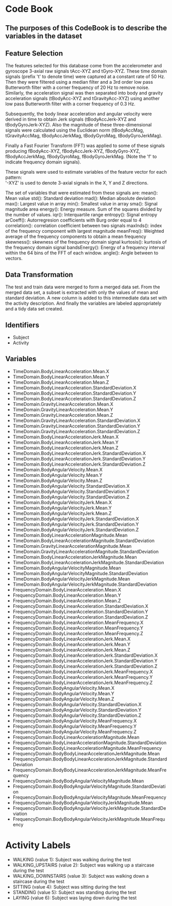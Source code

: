 # Code Book
## The purposes of this CodeBook is to describe the variables in the dataset

## Feature Selection 
The features selected for this database come from the accelerometer and gyroscope 3-axial raw signals tAcc-XYZ and tGyro-XYZ. These time domain signals (prefix 't' to denote time) were captured at a constant rate of 50 Hz. Then they were filtered using a median filter and a 3rd order low pass Butterworth filter with a corner frequency of 20 Hz to remove noise. Similarly, the acceleration signal was then separated into body and gravity acceleration signals (tBodyAcc-XYZ and tGravityAcc-XYZ) using another low pass Butterworth filter with a corner frequency of 0.3 Hz. 

Subsequently, the body linear acceleration and angular velocity were derived in time to obtain Jerk signals (tBodyAccJerk-XYZ and tBodyGyroJerk-XYZ). Also the magnitude of these three-dimensional signals were calculated using the Euclidean norm (tBodyAccMag, tGravityAccMag, tBodyAccJerkMag, tBodyGyroMag, tBodyGyroJerkMag). 

Finally a Fast Fourier Transform (FFT) was applied to some of these signals producing fBodyAcc-XYZ, fBodyAccJerk-XYZ, fBodyGyro-XYZ, fBodyAccJerkMag, fBodyGyroMag, fBodyGyroJerkMag. (Note the 'f' to indicate frequency domain signals). 

These signals were used to estimate variables of the feature vector for each pattern:  
'-XYZ' is used to denote 3-axial signals in the X, Y and Z directions.

The set of variables that were estimated from these signals are: 
mean(): Mean value
std(): Standard deviation
mad(): Median absolute deviation 
max(): Largest value in array
min(): Smallest value in array
sma(): Signal magnitude area
energy(): Energy measure. Sum of the squares divided by the number of values. 
iqr(): Interquartile range 
entropy(): Signal entropy
arCoeff(): Autorregresion coefficients with Burg order equal to 4
correlation(): correlation coefficient between two signals
maxInds(): index of the frequency component with largest magnitude
meanFreq(): Weighted average of the frequency components to obtain a mean frequency
skewness(): skewness of the frequency domain signal 
kurtosis(): kurtosis of the frequency domain signal 
bandsEnergy(): Energy of a frequency interval within the 64 bins of the FFT of each window.
angle(): Angle between to vectors.

## Data Transformation

The test and train data were merged to form a merged data set. From the merged data set, a subset is extracted with only the values of mean and standard deviation. A new column is added to this intermediate data set with the activity description. And finally the variables are labeled appropriately and a tidy data set created. 


## Identifiers
* Subject
* Activity

## Variables
* TimeDomain.BodyLinearAcceleration.Mean.X
* TimeDomain.BodyLinearAcceleration.Mean.Y
* TimeDomain.BodyLinearAcceleration.Mean.Z
* TimeDomain.BodyLinearAcceleration.StandardDeviation.X
* TimeDomain.BodyLinearAcceleration.StandardDeviation.Y
* TimeDomain.BodyLinearAcceleration.StandardDeviation.Z
* TimeDomain.GravityLinearAcceleration.Mean.X
* TimeDomain.GravityLinearAcceleration.Mean.Y
* TimeDomain.GravityLinearAcceleration.Mean.Z
* TimeDomain.GravityLinearAcceleration.StandardDeviation.X
* TimeDomain.GravityLinearAcceleration.StandardDeviation.Y
* TimeDomain.GravityLinearAcceleration.StandardDeviation.Z
* TimeDomain.BodyLinearAccelerationJerk.Mean.X
* TimeDomain.BodyLinearAccelerationJerk.Mean.Y
* TimeDomain.BodyLinearAccelerationJerk.Mean.Z
* TimeDomain.BodyLinearAccelerationJerk.StandardDeviation.X
* TimeDomain.BodyLinearAccelerationJerk.StandardDeviation.Y
* TimeDomain.BodyLinearAccelerationJerk.StandardDeviation.Z
* TimeDomain.BodyAngularVelocity.Mean.X
* TimeDomain.BodyAngularVelocity.Mean.Y
* TimeDomain.BodyAngularVelocity.Mean.Z
* TimeDomain.BodyAngularVelocity.StandardDeviation.X
* TimeDomain.BodyAngularVelocity.StandardDeviation.Y
* TimeDomain.BodyAngularVelocity.StandardDeviation.Z
* TimeDomain.BodyAngularVelocityJerk.Mean.X
* TimeDomain.BodyAngularVelocityJerk.Mean.Y
* TimeDomain.BodyAngularVelocityJerk.Mean.Z
* TimeDomain.BodyAngularVelocityJerk.StandardDeviation.X
* TimeDomain.BodyAngularVelocityJerk.StandardDeviation.Y
* TimeDomain.BodyAngularVelocityJerk.StandardDeviation.Z
* TimeDomain.BodyLinearAccelerationMagnitude.Mean
* TimeDomain.BodyLinearAccelerationMagnitude.StandardDeviation
* TimeDomain.GravityLinearAccelerationMagnitude.Mean
* TimeDomain.GravityLinearAccelerationMagnitude.StandardDeviation
* TimeDomain.BodyLinearAccelerationJerkMagnitude.Mean
* TimeDomain.BodyLinearAccelerationJerkMagnitude.StandardDeviation
* TimeDomain.BodyAngularVelocityMagnitude.Mean
* TimeDomain.BodyAngularVelocityMagnitude.StandardDeviation
* TimeDomain.BodyAngularVelocityJerkMagnitude.Mean
* TimeDomain.BodyAngularVelocityJerkMagnitude.StandardDeviation
* FrequencyDomain.BodyLinearAcceleration.Mean.X
* FrequencyDomain.BodyLinearAcceleration.Mean.Y
* FrequencyDomain.BodyLinearAcceleration.Mean.Z
* FrequencyDomain.BodyLinearAcceleration.StandardDeviation.X
* FrequencyDomain.BodyLinearAcceleration.StandardDeviation.Y
* FrequencyDomain.BodyLinearAcceleration.StandardDeviation.Z
* FrequencyDomain.BodyLinearAcceleration.MeanFrequency.X
* FrequencyDomain.BodyLinearAcceleration.MeanFrequency.Y
* FrequencyDomain.BodyLinearAcceleration.MeanFrequency.Z
* FrequencyDomain.BodyLinearAccelerationJerk.Mean.X
* FrequencyDomain.BodyLinearAccelerationJerk.Mean.Y
* FrequencyDomain.BodyLinearAccelerationJerk.Mean.Z
* FrequencyDomain.BodyLinearAccelerationJerk.StandardDeviation.X
* FrequencyDomain.BodyLinearAccelerationJerk.StandardDeviation.Y
* FrequencyDomain.BodyLinearAccelerationJerk.StandardDeviation.Z
* FrequencyDomain.BodyLinearAccelerationJerk.MeanFrequency.X
* FrequencyDomain.BodyLinearAccelerationJerk.MeanFrequency.Y
* FrequencyDomain.BodyLinearAccelerationJerk.MeanFrequency.Z
* FrequencyDomain.BodyAngularVelocity.Mean.X
* FrequencyDomain.BodyAngularVelocity.Mean.Y
* FrequencyDomain.BodyAngularVelocity.Mean.Z
* FrequencyDomain.BodyAngularVelocity.StandardDeviation.X
* FrequencyDomain.BodyAngularVelocity.StandardDeviation.Y
* FrequencyDomain.BodyAngularVelocity.StandardDeviation.Z
* FrequencyDomain.BodyAngularVelocity.MeanFrequency.X
* FrequencyDomain.BodyAngularVelocity.MeanFrequency.Y
* FrequencyDomain.BodyAngularVelocity.MeanFrequency.Z
* FrequencyDomain.BodyLinearAccelerationMagnitude.Mean
* FrequencyDomain.BodyLinearAccelerationMagnitude.StandardDeviation
* FrequencyDomain.BodyLinearAccelerationMagnitude.MeanFrequency
* FrequencyDomain.BodyBodyLinearAccelerationJerkMagnitude.Mean
* FrequencyDomain.BodyBodyLinearAccelerationJerkMagnitude.StandardDeviation
* FrequencyDomain.BodyBodyLinearAccelerationJerkMagnitude.MeanFrequency
* FrequencyDomain.BodyBodyAngularVelocityMagnitude.Mean
* FrequencyDomain.BodyBodyAngularVelocityMagnitude.StandardDeviation
* FrequencyDomain.BodyBodyAngularVelocityMagnitude.MeanFrequency
* FrequencyDomain.BodyBodyAngularVelocityJerkMagnitude.Mean
* FrequencyDomain.BodyBodyAngularVelocityJerkMagnitude.StandardDeviation
* FrequencyDomain.BodyBodyAngularVelocityJerkMagnitude.MeanFrequency

# Activity Labels
* WALKING (value 1): Subject was walking during the test
* WALKING_UPSTAIRS (value 2): Subject was walking up a staircase during the test
* WALKING_DOWNSTAIRS (value 3): Subject was walking down a staircase during the test
* SITTING (value 4): Subject was sitting during the test
* STANDING (value 5): Subject was standing during the test
* LAYING (value 6): Subject was laying down during the test

